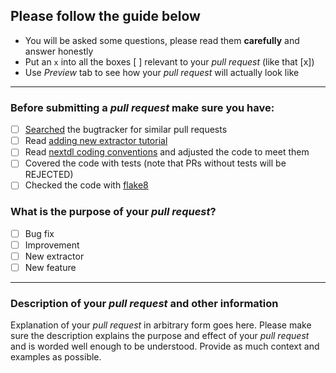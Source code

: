 ## Please follow the guide below

- You will be asked some questions, please read them **carefully** and answer honestly
- Put an `x` into all the boxes [ ] relevant to your *pull request* (like that [x])
- Use *Preview* tab to see how your *pull request* will actually look like

---

### Before submitting a *pull request* make sure you have:
- [ ] [Searched](https://github.com/nextdl/nextdl/search?q=is%3Apr&type=Issues) the bugtracker for similar pull requests
- [ ] Read [adding new extractor tutorial](https://github.com/nextdl/nextdl#adding-support-for-a-new-site)
- [ ] Read [nextdl coding conventions](https://github.com/nextdl/nextdl#nextdl-coding-conventions) and adjusted the code to meet them
- [ ] Covered the code with tests (note that PRs without tests will be REJECTED)
- [ ] Checked the code with [flake8](https://pypi.python.org/pypi/flake8)

### What is the purpose of your *pull request*?
- [ ] Bug fix
- [ ] Improvement
- [ ] New extractor
- [ ] New feature

---

### Description of your *pull request* and other information

Explanation of your *pull request* in arbitrary form goes here. Please make sure the description explains the purpose and effect of your *pull request* and is worded well enough to be understood. Provide as much context and examples as possible.

